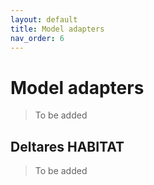 ```yaml
---
layout: default
title: Model adapters
nav_order: 6
---
```


# Model adapters

> To be added

## Deltares HABITAT

> To be added